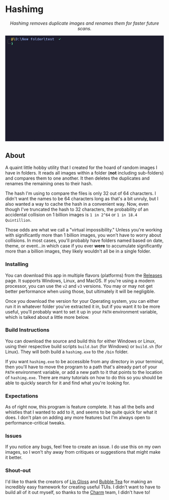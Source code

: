 # Hashimg

<p align="center">
<i>Hashimg removes duplicate images and renames them for faster future scans.</i>
</p>
<p align="center">
   <img src="https://github.com/Jaeiya/hashimg/blob/1c5b3435dfede011f2f28e0f5d3d2907e1928e8d/demo/hashimg_demo.gif" alt="demo">
</p>

## About

A quaint little hobby utility that I created for the hoard of random images I have in folders. It
reads all images within a folder (**not** including sub-folders) and compares them to one another.
It then deletes the duplicates and renames the remaining ones to their hash.

The hash I'm using to compare the files is only 32 out of 64 characters. I didn't want the names to be
64 characters long as that's a bit unruly, but I also wanted a way to cache the hash in a convenient way.
Now, even though I've truncated the hash to 32 characters, the probability of an accidental collision on 1
billion images is `1 in 2^64` or `1 in 18.4 Quintillion`.

Those odds are what we call a "virtual impossibility." Unless you're working with significantly more
than 1 billion images, you won't have to worry about collisions. In most cases, you'll probably have
folders named based on date, theme, or event...in which case if you ever **were** to accumulate
significantly more than a billion images, they likely wouldn't all be in a single folder.

### Installing

You can download this app in multiple flavors (platforms) from the [Releases] page. It supports Windows,
Linux, and MacOS. If you're using a modern processor, you can use the `v2` and `v3` versions. You may
or may not get better performance when using those, but ultimately it will be negligible.

Once you download the version for your Operating system, you can either run it in whatever folder
you've extracted it in, but if you want it to be more useful, you'll probably want to set it up in your
`PATH` environment variable, which is talked about a little more below.

### Build Instructions

You can download the source and build this for either Windows or Linux, using their respective build
scripts `build.bat` (for Windows) or `build.sh` (for Linux). They will both build a `hashimg.exe`
to the `/bin` folder.

If you want `hashimg.exe` to be accessible from any directory in your terminal, then you'll have to
move the program to a path that's already part of your `PATH` environment variable, or add a new
path to it that points to the location of `hashimg.exe`. There are many tutorials on how to do this
so you should be able to quickly search for it and find what you're looking for.

### Expectations

As of right now, this program is feature complete. It has all the bells and whistles that I wanted
to add to it, and seems to be quite quick for what it does. I don't plan on adding any more features
but I'm always open to performance-critical tweaks.

### Issues

If you notice any bugs, feel free to create an issue. I do use this on my own images, so I won't shy
away from critiques or suggestions that might make it better.

### Shout-out

I'd like to thank the creators of [Lip Gloss] and [Bubble Tea] for making an incredibly easy framework
for creating useful TUIs. I didn't want to have to build all of it out myself, so thanks to the
[Charm] team, I didn't have to!

[Releases]: https://github.com/Jaeiya/hashimg/releases
[Lip Gloss]: https://github.com/charmbracelet/lipgloss
[Bubble Tea]: https://github.com/charmbracelet/bubbletea
[Charm]: https://charm.sh
